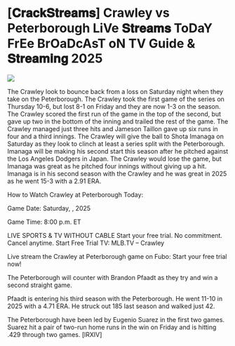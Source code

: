 #  [𝐂𝐫𝐚𝐜𝐤𝐒𝐭𝐫𝐞𝐚𝐦𝐬] Crawley vs Peterborough LiVe 𝐒𝐭𝐫𝐞𝐚𝐦𝐬 ToDaY FrEe BrOaDcAsT oN TV Guide & 𝐒𝐭𝐫𝐞𝐚𝐦𝐢𝐧𝐠  2025  
  
  
[![](https://i.imgur.com/qSNzIqt.png)](https://movie.rssnews.media/WCXpGms.php)  
  
The Crawley look to bounce back from a loss on Saturday night when they take on the Peterborough. The Crawley took the first game of the series on Thursday 10-6, but lost 8-1 on Friday and they are now 1-3 on the season. The Crawley scored the first run of the game in the top of the second, but gave up two in the bottom of the inning and trailed the rest of the game. The Crawley managed just three hits and Jameson Taillon gave up six runs in four and a third innings. The Crawley will give the ball to Shota Imanaga on Saturday as they look to clinch at least a series split with the Peterborough. Imanaga will be making his second start this season after he pitched against the Los Angeles Dodgers in Japan. The Crawley would lose the game, but Imanaga was great as he pitched four innings without giving up a hit. Imanaga is in his second season with the Crawley and he was great in 2025 as he went 15-3 with a 2.91 ERA.

How to Watch Crawley at Peterborough Today:

Game Date: Saturday, , 2025

Game Time: 8:00 p.m. ET

LIVE SPORTS & TV WITHOUT CABLE
Start your free trial. No commitment. Cancel anytime.
Start Free Trial
TV: MLB.TV – Crawley

Live stream the Crawley at Peterborough game on Fubo: Start your free trial now!

The Peterborough will counter with Brandon Pfaadt as they try and win a second straight game.

Pfaadt is entering his third season with the Peterborough. He went 11-10 in 2025 with a 4.71 ERA. He struck out 185 last season and walked just 42.

The Peterborough have been led by Eugenio Suarez in the first two games. Suarez hit a pair of two-run home runs in the win on Friday and is hitting .429 through two games. [lRXIV]
